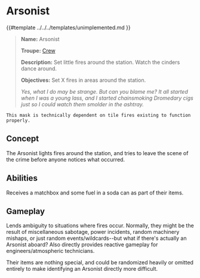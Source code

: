 # Arsonist

{{#template ../../../templates/unimplemented.md }}


> **Name:** Arsonist
>
> **Troupe:** [Crew](../crew.md)
>
> **Description:** Set little fires around the station. Watch the cinders dance around.
>
> **Objectives:** Set X fires in areas around the station.
>
> *Yes, what I do may be strange. But can you blame me? It all started when I was a young lass, and I started chainsmoking Dromedary cigs just so I could watch them smolder in the ashtray.*

```admonish warning
This mask is technically dependent on tile fires existing to function properly.
```

## Concept

The Arsonist lights fires around the station, and tries to leave the scene of the crime before anyone notices what occurred.

## Abilities

Receives a matchbox and some fuel in a soda can as part of their items.

## Gameplay

Lends ambiguity to situations where fires occur. Normally, they might be the result of miscellaneous sabotage, power incidents, random machinery mishaps, or just random events/wildcards--but what if there's actually an Arsonist aboard? Also directly provides reactive gameplay for engineers/atmospheric technicians.

Their items are nothing special, and could be randomized heavily or omitted entirely to make identifying an Arsonist directly more difficult.